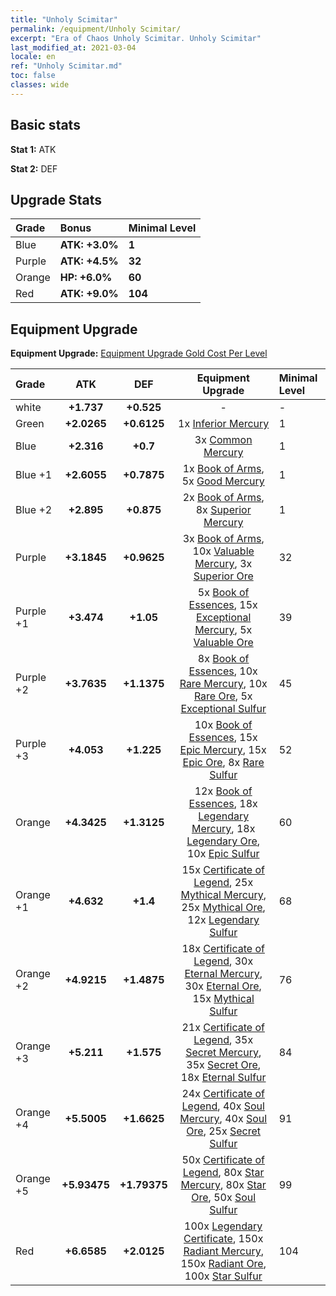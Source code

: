 ```yaml
---
title: "Unholy Scimitar"
permalink: /equipment/Unholy Scimitar/
excerpt: "Era of Chaos Unholy Scimitar. Unholy Scimitar"
last_modified_at: 2021-03-04
locale: en
ref: "Unholy Scimitar.md"
toc: false
classes: wide
---
```


## Basic stats
 **Stat 1:** ATK

 **Stat 2:** DEF

## Upgrade Stats

  |     Grade    |   Bonus | Minimal Level | 
  |:-------------|:--------|:--------------| 
  | Blue | **ATK: +3.0%** | **1** | 
  | Purple | **ATK: +4.5%** | **32** | 
  | Orange | **HP: +6.0%** | **60** | 
  | Red | **ATK: +9.0%** | **104** | 


## Equipment Upgrade
 **Equipment Upgrade:** [Equipment Upgrade Gold Cost Per Level](/equipment/EquipmentUpgradeCostPerLevel/) 

  |          Grade      | ATK | DEF | Equipment Upgrade | Minimal Level |
  |:--------------------|:---------:|:---------:|:----------------:|:--------------|
  | white | **+1.737** | **+0.525** | - | - |
  | Green | **+2.0265** | **+0.6125** | 1x [Inferior Mercury](/Items/mat_27/) | 1 |
  | Blue | **+2.316** | **+0.7** | 3x [Common Mercury](/Items/mat_65/) | 1 |
  | Blue +1 | **+2.6055** | **+0.7875** | 1x [Book of Arms](/Items/mat_32/), 5x [Good Mercury](/Items/mat_102/) | 1 |
  | Blue +2 | **+2.895** | **+0.875** | 2x [Book of Arms](/Items/mat_71/), 8x [Superior Mercury](/Items/mat_15/) | 1 |
  | Purple | **+3.1845** | **+0.9625** | 3x [Book of Arms](/Items/mat_6/), 10x [Valuable Mercury](/Items/mat_58/), 3x [Superior Ore](/Items/mat_13/) | 32 |
  | Purple +1 | **+3.474** | **+1.05** | 5x [Book of Essences](/Items/mat_44/), 15x [Exceptional Mercury](/Items/mat_91/), 5x [Valuable Ore](/Items/mat_55/) | 39 |
  | Purple +2 | **+3.7635** | **+1.1375** | 8x [Book of Essences](/Items/mat_84/), 10x [Rare Mercury](/Items/mat_29/), 10x [Rare Ore](/Items/mat_2/), 5x [Exceptional Sulfur](/Items/mat_1/) | 45 |
  | Purple +3 | **+4.053** | **+1.225** | 10x [Book of Essences](/Items/mat_20/), 15x [Epic Mercury](/Items/mat_70/), 15x [Epic Ore](/Items/mat_42/), 8x [Rare Sulfur](/Items/mat_46/) | 52 |
  | Orange | **+4.3425** | **+1.3125** | 12x [Book of Essences](/Items/mat_60/), 18x [Legendary Mercury](/Items/mat_3/), 18x [Legendary Ore](/Items/mat_81/), 10x [Epic Sulfur](/Items/mat_83/) | 60 |
  | Orange +1 | **+4.632** | **+1.4** | 15x [Certificate of Legend](/Items/mat_96/), 25x [Mythical Mercury](/Items/mat_50/), 25x [Mythical Ore](/Items/mat_23/), 12x [Legendary Sulfur](/Items/mat_18/) | 68 |
  | Orange +2 | **+4.9215** | **+1.4875** | 18x [Certificate of Legend](/Items/mat_25/), 30x [Eternal Mercury](/Items/mat_62/), 30x [Eternal Ore](/Items/mat_36/), 15x [Mythical Sulfur](/Items/mat_35/) | 76 |
  | Orange +3 | **+5.211** | **+1.575** | 21x [Certificate of Legend](/Items/mat_38/), 35x [Secret Mercury](/Items/mat_22/), 35x [Secret Ore](/Items/mat_99/), 18x [Eternal Sulfur](/Items/mat_97/) | 84 |
  | Orange +4 | **+5.5005** | **+1.6625** | 24x [Certificate of Legend](/Items/mat_100/), 40x [Soul Mercury](/Items/mat_34/), 40x [Soul Ore](/Items/mat_8/), 25x [Secret Sulfur](/Items/mat_7/) | 91 |
  | Orange +5 | **+5.93475** | **+1.79375** | 50x [Certificate of Legend](/Items/mat_11/), 80x [Star Mercury](/Items/mat_98/), 80x [Star Ore](/Items/mat_72/), 50x [Soul Sulfur](/Items/mat_73/) | 99 |
  | Red | **+6.6585** | **+2.0125** | 100x [Legendary Certificate](/Items/mat_76/), 150x [Radiant Mercury](/Items/mat_24/), 150x [Radiant Ore](/Items/mat_88/), 100x [Star Sulfur](/Items/mat_101/) | 104 |

